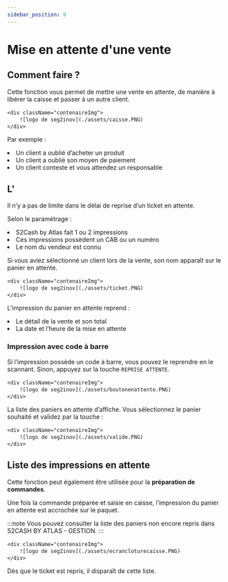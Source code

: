 ```yaml
---
sidebar_position: 9
---
```


# Mise en attente d'une vente

## Comment faire ?
Cette fonction vous permet de mettre une vente en attente, de manière à libérer la caisse et passer à un autre client.

    <div className="contenaireImg">
        ![logo de seg2inov](./assets/caisse.PNG) 
    </div>

Par exemple :
<li> Un client a oublié d’acheter un produit </li>
<li> Un client a oublié son moyen de paiement </li>
<li> Un client conteste et vous attendez un responsable </li>

## L'
Il n’y a pas de limite dans le délai de reprise d’un ticket en attente.

Selon le paramétrage : 

<li> S2Cash by Atlas fait 1 ou 2 impressions </li>
<li> Ces impressions possèdent un CAB ou un numéro</li>
<li> Le nom du vendeur est connu </li>

Si vous aviez sélectionné un client lors de la vente, son nom apparaît sur le panier en attente.


    <div className="contenaireImg">
        ![logo de seg2inov](./assets/ticket.PNG) 
    </div>

L’impression du panier en attente reprend :

<li> Le détail de la vente et son total </li>
<li> La date et l’heure de la mise en attente </li>

### Impression avec code à barre
Si l’impression possède un code à barre, vous pouvez le reprendre en le scannant. Sinon, appuyez sur la touche ```REPRISE ATTENTE```.


    <div className="contenaireImg">
        ![logo de seg2inov](./assets/boutonenattente.PNG) 
    </div>


La liste des paniers en attente d’affiche. Vous sélectionnez le panier souhaité et validez par la touche : 

    <div className="contenaireImg">
        ![logo de seg2inov](./assets/valide.PNG) 
    </div>

## Liste des impressions en attente


Cette fonction peut également être utilisée pour la **préparation de commandes**.


Une fois la commande préparée et saisie en caisse, l’impression du panier en attente est accrochée sur le paquet.


:::note
Vous pouvez consulter la liste des paniers non encore repris dans S2CASH BY ATLAS - GESTION.
:::


    <div className="contenaireImg">
        ![logo de seg2inov](./assets/ecrancloturecaisse.PNG) 
    </div>



Dès que le ticket est repris, il disparaît de cette liste.